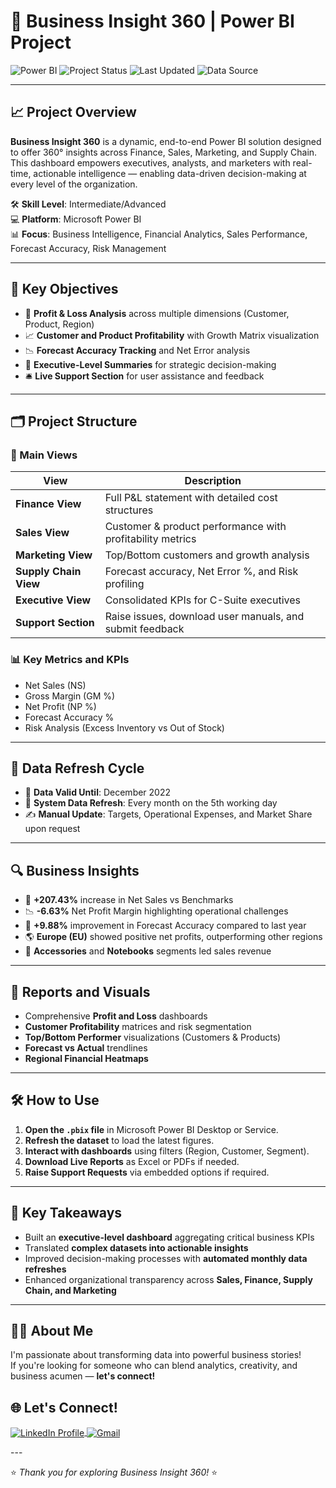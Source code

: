 # 🚀 Business Insight 360 | Power BI Project

![Power BI](https://img.shields.io/badge/Built%20with-Power%20BI-yellow?logo=powerbi)
![Project Status](https://img.shields.io/badge/Status-Completed-brightgreen)
![Last Updated](https://img.shields.io/badge/Last%20Updated-Jan%2025-blue)
![Data Source](https://img.shields.io/badge/Data%20Source-Global%20Sales%20Dataset-blue)

---

## 📈 Project Overview

**Business Insight 360** is a dynamic, end-to-end Power BI solution designed to offer 360° insights across Finance, Sales, Marketing, and Supply Chain.  
This dashboard empowers executives, analysts, and marketers with real-time, actionable intelligence — enabling data-driven decision-making at every level of the organization.

🛠 **Skill Level**: Intermediate/Advanced  
💻 **Platform**: Microsoft Power BI  
📊 **Focus**: Business Intelligence, Financial Analytics, Sales Performance, Forecast Accuracy, Risk Management

---

## 🎯 Key Objectives

- 🧮 **Profit & Loss Analysis** across multiple dimensions (Customer, Product, Region)
- 📈 **Customer and Product Profitability** with Growth Matrix visualization
- 📉 **Forecast Accuracy Tracking** and Net Error analysis
- 🧩 **Executive-Level Summaries** for strategic decision-making
- 🛎 **Live Support Section** for user assistance and feedback

---

## 🗂 Project Structure

### 🔹 Main Views

| View             | Description |
|------------------|-------------|
| **Finance View**    | Full P&L statement with detailed cost structures |
| **Sales View**      | Customer & product performance with profitability metrics |
| **Marketing View**  | Top/Bottom customers and growth analysis |
| **Supply Chain View** | Forecast accuracy, Net Error %, and Risk profiling |
| **Executive View**  | Consolidated KPIs for C-Suite executives |
| **Support Section** | Raise issues, download user manuals, and submit feedback |

### 📊 Key Metrics and KPIs

- Net Sales (NS)
- Gross Margin (GM %)
- Net Profit (NP %)
- Forecast Accuracy %
- Risk Analysis (Excess Inventory vs Out of Stock)

---

## 🔄 Data Refresh Cycle

- 📅 **Data Valid Until**: December 2022
- 🔁 **System Data Refresh**: Every month on the 5th working day
- ✍️ **Manual Update**: Targets, Operational Expenses, and Market Share upon request

---

## 🔍 Business Insights

- 🚀 **+207.43%** increase in Net Sales vs Benchmarks
- 📉 **-6.63%** Net Profit Margin highlighting operational challenges
- 🎯 **+9.88%** improvement in Forecast Accuracy compared to last year
- 🌎 **Europe (EU)** showed positive net profits, outperforming other regions
- 🥇 **Accessories** and **Notebooks** segments led sales revenue

---

## 📑 Reports and Visuals

- Comprehensive **Profit and Loss** dashboards
- **Customer Profitability** matrices and risk segmentation
- **Top/Bottom Performer** visualizations (Customers & Products)
- **Forecast vs Actual** trendlines
- **Regional Financial Heatmaps**

---

## 🛠 How to Use

1. **Open the `.pbix` file** in Microsoft Power BI Desktop or Service.
2. **Refresh the dataset** to load the latest figures.
3. **Interact with dashboards** using filters (Region, Customer, Segment).
4. **Download Live Reports** as Excel or PDFs if needed.
5. **Raise Support Requests** via embedded options if required.

---

## 🧠 Key Takeaways

- Built an **executive-level dashboard** aggregating critical business KPIs
- Translated **complex datasets into actionable insights**
- Improved decision-making processes with **automated monthly data refreshes**
- Enhanced organizational transparency across **Sales, Finance, Supply Chain, and Marketing**

---

## 🧑‍💻 About Me

I'm passionate about transforming data into powerful business stories!  
If you're looking for someone who can blend analytics, creativity, and business acumen — **let's connect!**

## 🌐 Let's Connect!

<p align="left">
  <a href="https://linkedin.com/in/muhammadtanweer786/" target="blank">
    <img align="center" src="https://img.shields.io/badge/LinkedIn-0077B5?style=for-the-badge&logo=linkedin&logoColor=white" alt="LinkedIn Profile" />
  </a>
  <a href="mailto:info.veer.786@gmail.com" target="blank">
    <img align="center" src="https://img.shields.io/badge/Gmail-D14836?style=for-the-badge&logo=gmail&logoColor=white" alt="Gmail" />
  </a>
</p>
---

⭐ *Thank you for exploring Business Insight 360!* ⭐
